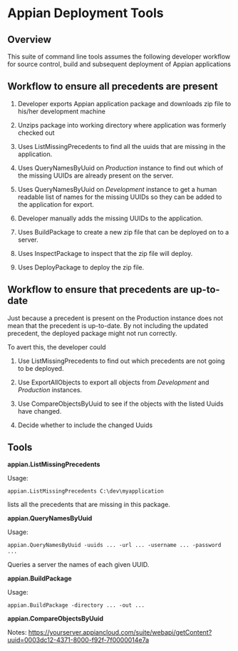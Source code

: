 Appian Deployment Tools
=========================

Overview
---------

This suite of command line tools assumes
the following developer workflow for 
source control, build and subsequent
deployment of Appian applications

Workflow to ensure all precedents are present
---------------------------------------------

1. Developer exports Appian application 
   package and downloads zip file to his/her
   development machine

2. Unzips package into working directory
   where application was formerly checked out

3. Uses ListMissingPrecedents to find all
   the uuids that are missing in the application.

4. Uses QueryNamesByUuid on _Production_ instance
   to find out which of the missing UUIDs are
   already present on the server.

5. Uses QueryNamesByUuid on _Development_ instance
   to get a human readable list of names for the
   missing UUIDs so they can be added to the 
   application for export.

6. Developer manually adds the missing UUIDs 
   to the application.

7. Uses BuildPackage to create a new zip file
   that can be deployed on to a server.

8. Uses InspectPackage to inspect that the zip file
   will deploy.

9. Uses DeployPackage to deploy the zip file.

Workflow to ensure that precedents are up-to-date
--------------------------------------------------

Just because a precedent is present on the Production
instance does not mean that the precedent is up-to-date.
By not including the updated precedent, the deployed package
might not run correctly.

To avert this, the developer could

1. Use ListMissingPrecedents to find out which
   precedents are not going to be deployed.

2. Use ExportAllObjects to export all objects
   from _Development_ and _Production_ instances.

3. Use CompareObjectsByUuid to see if the objects
   with the listed Uuids have changed.

4. Decide whether to include the changed Uuids   
   
Tools
-----------

**appian.ListMissingPrecedents**

Usage:

    appian.ListMissingPrecedents C:\dev\myapplication

lists all the precedents that are missing in
this package.

**appian.QueryNamesByUuid**

Usage:

    appian.QueryNamesByUuid -uuids ... -url ... -username ... -password ...

Queries a server the names of each given UUID.

**appian.BuildPackage**

Usage:

    appian.BuildPackage -directory ... -out ...

**appian.CompareObjectsByUuid**


Notes:
https://yourserver.appiancloud.com/suite/webapi/getContent?uuid=0003dc12-4371-8000-f92f-7f0000014e7a

